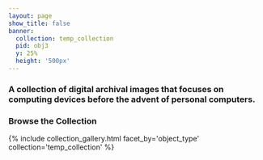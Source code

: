 ```yaml
---
layout: page
show_title: false
banner:
  collection: temp_collection
  pid: obj3
  y: 25%
  height: '500px'
---
```


### A collection of digital archival images that focuses on computing devices before the advent of personal computers.


### Browse the Collection

{% include collection_gallery.html facet_by='object_type' collection='temp_collection' %}

